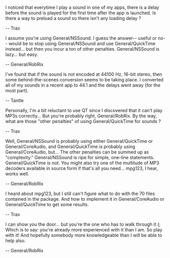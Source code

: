 I noticed that everytime I play a sound in one of my apps, there is a delay before the sound is played for the first time after the app is launched.
Is there a way to preload a sound so there isn't any loading delay ?

-- Trax

I assume you're using General/NSSound. I guess the answer-- useful or no-- would be to stop using General/NSSound and use General/QuickTime instead... but then you incur a ton of other penalties. General/NSSound is lazy... but easy.

-- General/RobRix

I've found that if the sound is not encoded at 44100 Hz, 16-bit stereo, then some behind-the-scenes conversion seems to be taking place. I converted all of my sounds in a recent app to 44.1 and the delays went away (for the most part).

-- Tantle

Personally, I'm a bit reluctant to use QT since I discovered that it can't play MP3s correctly... But you're probably right, General/RobRix. By the way, what are those "other penalties" of using General/QuickTime for sounds ?

-- Trax

Well, General/NSSound is probably using either General/QuickTime or General/CoreAudio, and General/QuickTime is probably using General/CoreAudio, but... The other penalties can be summed up as "complexity." General/NSSound is ripe for simple, one-line statements. General/QuickTime is *not*. You might also try one of the multitude of MP3 decoders available in source form if that's all you need... mpg123, I hear, works well.

-- General/RobRix

I heard about mpg123, but I still can't figure what to do with the 70 files contained in the package. And how to implement it in General/CoreAudio or General/QuickTime to get some results.

-- Trax

I can show you the door... but you're the one who has to walk through it (; Which is to say: you're already more experienced with it than I am. So play with it! And hopefully somebody more knowledgeable than I will be able to help also.

-- General/RobRix